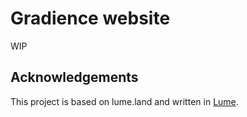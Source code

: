 # Gradience website

WIP

## Acknowledgements

This project is based on lume.land and written in [Lume](https://lume.land).